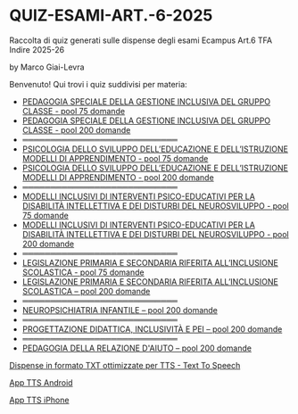 # QUIZ-ESAMI-ART.-6-2025
Raccolta di quiz generati sulle dispense degli esami Ecampus Art.6 TFA Indire 2025-26

by Marco Giai-Levra

Benvenuto! Qui trovi i quiz suddivisi per materia:

- [PEDAGOGIA SPECIALE DELLA GESTIONE INCLUSIVA DEL GRUPPO CLASSE - pool 75 domande](https://marcomandolino.github.io/QUIZ-ESAMI-ART.-6-2025-26/QUIZZES/PEDAGOGIA_2025)
- [PEDAGOGIA SPECIALE DELLA GESTIONE INCLUSIVA DEL GRUPPO CLASSE - pool 200 domande](https://marcomandolino.github.io/QUIZ-ESAMI-ART.-6-2025-26/QUIZZES/PEDAGOGIA_2025/pool200)
- ════════════════════════════
- [PSICOLOGIA DELLO SVILUPPO DELL’EDUCAZIONE E DELL’ISTRUZIONE MODELLI DI APPRENDIMENTO - pool 75 domande](https://marcomandolino.github.io/QUIZ-ESAMI-ART.-6-2025-26/QUIZZES/PSICOLOGIA_2025)
- [PSICOLOGIA DELLO SVILUPPO DELL’EDUCAZIONE E DELL’ISTRUZIONE MODELLI DI APPRENDIMENTO - pool 200 domande](https://marcomandolino.github.io/QUIZ-ESAMI-ART.-6-2025-26/QUIZZES/PSICOLOGIA_2025/pool200)
- ════════════════════════════
- [MODELLI INCLUSIVI DI INTERVENTI PSICO-EDUCATIVI PER LA DISABILITÀ INTELLETTIVA E DEI DISTURBI DEL NEUROSVILUPPO - pool 75 domande](https://marcomandolino.github.io/QUIZ-ESAMI-ART.-6-2025-26/QUIZZES/MODELLI_INCLUSIVI_2025/)
- [MODELLI INCLUSIVI DI INTERVENTI PSICO-EDUCATIVI PER LA DISABILITÀ INTELLETTIVA E DEI DISTURBI DEL NEUROSVILUPPO - pool 200 domande](https://marcomandolino.github.io/QUIZ-ESAMI-ART.-6-2025-26/QUIZZES/MODELLI_INCLUSIVI_2025/pool200)
- ════════════════════════════
- [LEGISLAZIONE PRIMARIA E SECONDARIA RIFERITA ALL’INCLUSIONE SCOLASTICA - pool 75 domande](https://marcomandolino.github.io/QUIZ-ESAMI-ART.-6-2025-26/QUIZZES/LEGISLAZIONE_2025)
- [LEGISLAZIONE PRIMARIA E SECONDARIA RIFERITA ALL’INCLUSIONE SCOLASTICA – pool 200 domande](https://marcomandolino.github.io/QUIZ-ESAMI-ART.-6-2025-26/QUIZZES/LEGISLAZIONE_2025/pool200)
- ════════════════════════════
- [NEUROPSICHIATRIA INFANTILE – pool 200 domande](https://marcomandolino.github.io/QUIZ-ESAMI-ART.-6-2025-26/QUIZZES//NEUROPSICHIATRIA_2025/)
- ════════════════════════════
- [PROGETTAZIONE DIDATTICA, INCLUSIVITÀ E PEI – pool 200 domande](https://marcomandolino.github.io/QUIZ-ESAMI-ART.-6-2025-26/QUIZZES//PROGETTAZIONE_DIDATTICA_2025/)
- ════════════════════════════
- [PEDAGOGIA DELLA RELAZIONE D'AIUTO – pool 200 domande](https://marcomandolino.github.io/QUIZ-ESAMI-ART.-6-2025-26/QUIZZES/PEDAGOGIA_RELAZIONE_AIUTO/)

[Dispense in formato TXT ottimizzate per TTS - Text To Speech](https://drive.google.com/drive/folders/1uMZ8Fbu_fTxlGfE4dntGf7VHHO5Ie1S6?usp=sharing)

[App TTS Android](https://play.google.com/store/apps/details?id=com.ReadTheTextForMe&hl=it)

[App TTS iPhone](https://apps.apple.com/it/app/tts-lettore-di-testo-a-voce/id1527382078)
